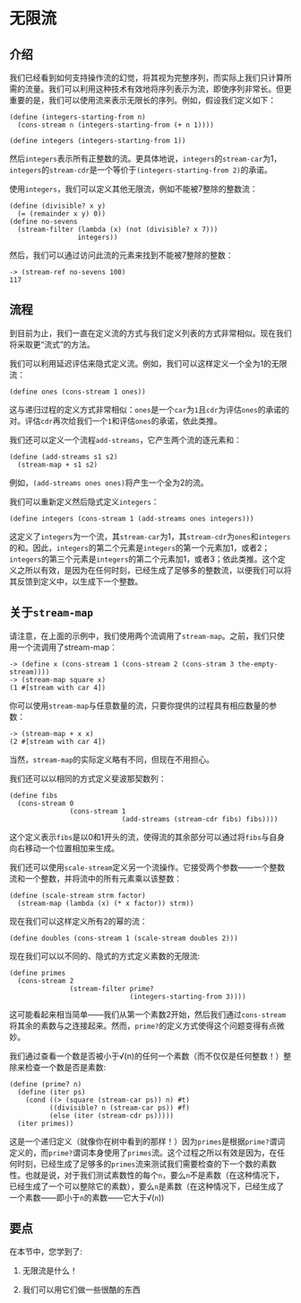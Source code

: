 # 无限流

## 介绍

我们已经看到如何支持操作流的幻觉，将其视为完整序列，而实际上我们只计算所需的流量。我们可以利用这种技术有效地将序列表示为流，即使序列非常长。但更重要的是，我们可以使用流来表示无限长的序列。例如，假设我们定义如下：

```
(define (integers-starting-from n)
  (cons-stream n (integers-starting-from (+ n 1))))

(define integers (integers-starting-from 1)) 
```

然后`integers`表示所有正整数的流。更具体地说，`integers`的`stream-car`为1，`integers`的`stream-cdr`是一个等价于`(integers-starting-from 2)`的承诺。

使用`integers`，我们可以定义其他无限流，例如不能被7整除的整数流：

```
(define (divisible? x y)
  (= (remainder x y) 0))
(define no-sevens
  (stream-filter (lambda (x) (not (divisible? x 7)))
                 integers)) 
```

然后，我们可以通过访问此流的元素来找到不能被7整除的整数：

```
-> (stream-ref no-sevens 100)
117 
```

## 流程

到目前为止，我们一直在定义流的方式与我们定义列表的方式非常相似。现在我们将采取更“流式”的方法。

我们可以利用延迟评估来隐式定义流。例如，我们可以这样定义一个全为1的无限流：

```
(define ones (cons-stream 1 ones)) 
```

这与递归过程的定义方式非常相似：`ones`是一个`car`为`1`且`cdr`为评估`ones`的承诺的对。评估`cdr`再次给我们一个`1`和评估`ones`的承诺，依此类推。

我们还可以定义一个流程`add-streams`，它产生两个流的逐元素和：

```
(define (add-streams s1 s2)
  (stream-map + s1 s2) 
```

例如，`(add-streams ones ones)`将产生一个全为2的流。

我们可以重新定义然后隐式定义`integers`：

```
(define integers (cons-stream 1 (add-streams ones integers))) 
```

这定义了`integers`为一个流，其`stream-car`为1，其`stream-cdr`为`ones`和`integers`的和。因此，`integers`的第二个元素是`integers`的第一个元素加1，或者2；`integers`的第三个元素是`integers`的第二个元素加1，或者3；依此类推。这个定义之所以有效，是因为在任何时刻，已经生成了足够多的整数流，以便我们可以将其反馈到定义中，以生成下一个整数。

## 关于`stream-map`

请注意，在上面的示例中，我们使用两个流调用了`stream-map`。之前，我们只使用一个流调用了stream-map：

```
-> (define x (cons-stream 1 (cons-stream 2 (cons-stram 3 the-empty-stream))))
-> (stream-map square x)
(1 #[stream with car 4]) 
```

你可以使用`stream-map`与任意数量的流，只要你提供的过程具有相应数量的参数：

```
-> (stream-map + x x)
(2 #[stream with car 4]) 
```

当然，`stream-map`的实际定义略有不同，但现在不用担心。

我们还可以以相同的方式定义斐波那契数列：

```
(define fibs
  (cons-stream 0
               (cons-stream 1
                            (add-streams (stream-cdr fibs) fibs)))) 
```

这个定义表示`fibs`是以0和1开头的流，使得流的其余部分可以通过将`fibs`与自身向右移动一个位置相加来生成。

我们还可以使用`scale-stream`定义另一个流操作。它接受两个参数——一个整数流和一个整数，并将流中的所有元素乘以该整数：

```
(define (scale-stream strm factor)
  (stream-map (lambda (x) (* x factor)) strm)) 
```

现在我们可以这样定义所有2的幂的流：

```
(define doubles (cons-stream 1 (scale-stream doubles 2))) 
```

现在我们可以以不同的、隐式的方式定义素数的无限流:

```
(define primes
  (cons-stream 2
               (stream-filter prime?
                              (integers-starting-from 3)))) 
```

这可能看起来相当简单——我们从第一个素数2开始，然后我们通过`cons-stream`将其余的素数与之连接起来。然而，`prime?`的定义方式使得这个问题变得有点微妙。

我们通过查看一个数是否被小于√(n)的任何一个素数（而不仅仅是任何整数！）整除来检查一个数是否是素数:

```
(define (prime? n)
  (define (iter ps)
    (cond ((> (square (stream-car ps)) n) #t)
          ((divisible? n (stream-car ps)) #f)
          (else (iter (stream-cdr ps)))))
  (iter primes)) 
```

这是一个递归定义（就像你在树中看到的那样！）因为`primes`是根据`prime?`谓词定义的，而`prime?`谓词本身使用了`primes`流。这个过程之所以有效是因为，在任何时刻，已经生成了足够多的`primes`流来测试我们需要检查的下一个数的素数性。也就是说，对于我们测试素数性的每个`n`，要么`n`不是素数（在这种情况下，已经生成了一个可以整除它的素数），要么`n`是素数（在这种情况下，已经生成了一个素数——即小于`n`的素数——它大于√(`n`))

## 要点

在本节中，您学到了:

1.  无限流是什么！

1.  我们可以用它们做一些很酷的东西
